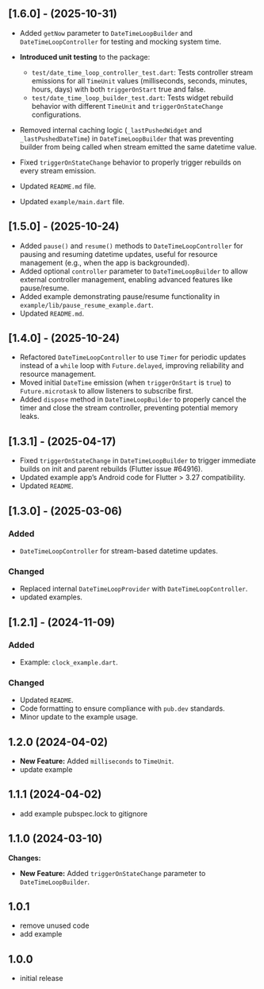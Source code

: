 ## [1.6.0] - (2025-10-31)
- Added `getNow` parameter to `DateTimeLoopBuilder` and `DateTimeLoopController` for testing and mocking system time.
- **Introduced unit testing** to the package:
  - `test/date_time_loop_controller_test.dart`: Tests controller stream emissions for all `TimeUnit` values (milliseconds, seconds, minutes, hours, days) with both `triggerOnStart` true and false.
  - `test/date_time_loop_builder_test.dart`: Tests widget rebuild behavior with different `TimeUnit` and `triggerOnStateChange` configurations.

- Removed internal caching logic (`_lastPushedWidget` and `_lastPushedDateTime`) in `DateTimeLoopBuilder` that was preventing builder from being called when stream emitted the same datetime value.
- Fixed `triggerOnStateChange` behavior to properly trigger rebuilds on every stream emission.
- Updated `README.md` file.
- Updated `example/main.dart` file.

## [1.5.0] - (2025-10-24)
- Added `pause()` and `resume()` methods to `DateTimeLoopController` for pausing and resuming datetime updates, 
  useful for resource management (e.g., when the app is backgrounded).
- Added optional `controller` parameter to `DateTimeLoopBuilder` to allow external controller management, enabling advanced features like pause/resume.
- Added example demonstrating pause/resume functionality in `example/lib/pause_resume_example.dart`.
- Updated `README.md`.

## [1.4.0] - (2025-10-24)
- Refactored `DateTimeLoopController` to use `Timer` for periodic updates instead of a `while` loop with `Future.delayed`, improving reliability and resource management.
- Moved initial `DateTime` emission (when `triggerOnStart` is `true`) to `Future.microtask` to allow listeners to subscribe first.
- Added `dispose` method in `DateTimeLoopBuilder` to properly cancel the timer and close the stream controller, preventing potential memory leaks.

## [1.3.1] - (2025-04-17)
- Fixed `triggerOnStateChange` in `DateTimeLoopBuilder` to trigger immediate builds on init and parent rebuilds (Flutter issue #64916).
- Updated example app’s Android code for Flutter > 3.27 compatibility.
- Updated `README`.

## [1.3.0] - (2025-03-06)
### Added
- `DateTimeLoopController` for stream-based datetime updates.

### Changed
- Replaced internal `DateTimeLoopProvider` with `DateTimeLoopController`.
- updated examples.

## [1.2.1] - (2024-11-09)
### Added
- Example: `clock_example.dart`.

### Changed
- Updated `README`.
- Code formatting to ensure compliance with `pub.dev` standards.
- Minor update to the example usage.

## 1.2.0 (2024-04-02)

* **New Feature:** Added `milliseconds` to `TimeUnit`.
* update example

## 1.1.1 (2024-04-02)

* add example pubspec.lock to gitignore

## 1.1.0 (2024-03-10)

**Changes:**

* **New Feature:** Added `triggerOnStateChange` parameter to `DateTimeLoopBuilder`.

## 1.0.1

* remove unused code
* add example

## 1.0.0

* initial release

